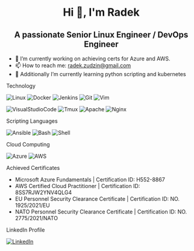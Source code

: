 <h1 align="center"> Hi 👋, I'm Radek</h1>


<h2 align="center"> A passionate Senior Linux Engineer / DevOps Engineer</h2>


- 🔭 I’m currently working on achieving certs for Azure and AWS.
- 📫 How to reach me: radek.zudzin@gmail.com
- 🌱 Additionally I’m currently learning python scripting and kubernetes



Technology

![Linux](https://img.shields.io/badge/Linux-FCC624?style=for-the-badge&logo=linux&logoColor=black)
![Docker](https://img.shields.io/badge/Docker-2CA5E0?style=for-the-badge&logo=docker&logoColor=white)
![Jenkins](https://img.shields.io/badge/Jenkins-D24939?style=for-the-badge&logo=Jenkins&logoColor=white)
![Git](https://img.shields.io/badge/GIT-E44C30?style=for-the-badge&logo=git&logoColor=white)
![Vim](https://img.shields.io/badge/VIM-%2311AB00.svg?&style=for-the-badge&logo=vim&logoColor=white)

![VisualStudioCode](https://img.shields.io/badge/Visual_Studio_Code-0078D4?style=for-the-badge&logo=visual%20studio%20code&logoColor=white)
![Tmux](https://img.shields.io/badge/tmux-1BB91F?style=for-the-badge&logo=tmux&logoColor=white)
![Apache](https://img.shields.io/badge/Apache-D22128?style=for-the-badge&logo=Apache&logoColor=white)
![Nginx](https://img.shields.io/badge/Nginx-009639?style=for-the-badge&logo=nginx&logoColor=white)


Scripting Languages

![Ansible](https://img.shields.io/badge/Ansible-000000?style=for-the-badge&logo=ansible&logoColor=white)
![Bash](https://img.shields.io/badge/Shell_Script-121011?style=for-the-badge&logo=gnu-bash&logoColor=white)
![Shell](https://img.shields.io/badge/powershell-5391FE?style=for-the-badge&logo=powershell&logoColor=white)

Cloud Computing

![Azure](https://img.shields.io/badge/microsoft%20azure-0089D6?style=for-the-badge&logo=microsoft-azure&logoColor=white)
![AWS](https://img.shields.io/badge/Amazon_AWS-FF9900?style=for-the-badge&logo=amazonaws&logoColor=white)

Achieved Certificates

 - Microsoft Azure Fundamentals | Certification ID: H552-8867
 - AWS Certified Cloud Practitioner | Certification ID: 8SS7RJW2YNV4QLG4
 - EU Personnel Security Clearance Certificate | Certification ID: NO. 1925/2021/EU
 - NATO Personnel Security Clearance Certificate | Certification ID: NO. 2775/2021/NATO


LinkedIn Profile

[![LinkedIn](https://img.shields.io/badge/LinkedIn-0077B5?style=for-the-badge&logo=linkedin&logoColor=white)](https://www.linkedin.com/in/rados%C5%82aw-zudzin-61b8a9168/)
